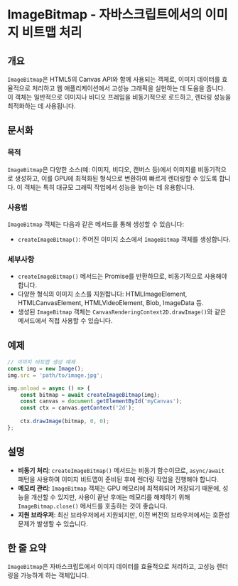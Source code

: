 <!--
Meta Description: # ImageBitmap - 자바스크립트에서의 이미지 비트맵 처리 ## 개요 `ImageBitmap`은 HTML5의 Canvas API와 함께 사용되는 객체로, 이미지 데이터를 효율적으로 처리하고 웹 애플리케이션에서 고성능 그래픽을 실현하는 데 도움을 줍니다. 이 객체...
Meta Keywords: imagebitmap, 이미지, 객체는, createimagebitmap, const
-->

# ImageBitmap - 자바스크립트에서의 이미지 비트맵 처리

## 개요
`ImageBitmap`은 HTML5의 Canvas API와 함께 사용되는 객체로, 이미지 데이터를 효율적으로 처리하고 웹 애플리케이션에서 고성능 그래픽을 실현하는 데 도움을 줍니다. 이 객체는 일반적으로 이미지나 비디오 프레임을 비동기적으로 로드하고, 렌더링 성능을 최적화하는 데 사용됩니다.

## 문서화
### 목적
`ImageBitmap`은 다양한 소스(예: 이미지, 비디오, 캔버스 등)에서 이미지를 비동기적으로 생성하고, 이를 GPU에 최적화된 형식으로 변환하여 빠르게 렌더링할 수 있도록 합니다. 이 객체는 특히 대규모 그래픽 작업에서 성능을 높이는 데 유용합니다.

### 사용법
`ImageBitmap` 객체는 다음과 같은 메서드를 통해 생성할 수 있습니다:
- `createImageBitmap()`: 주어진 이미지 소스에서 `ImageBitmap` 객체를 생성합니다.

### 세부사항
- `createImageBitmap()` 메서드는 Promise를 반환하므로, 비동기적으로 사용해야 합니다.
- 다양한 형식의 이미지 소스를 지원합니다: HTMLImageElement, HTMLCanvasElement, HTMLVideoElement, Blob, ImageData 등.
- 생성된 `ImageBitmap` 객체는 `CanvasRenderingContext2D.drawImage()`와 같은 메서드에서 직접 사용할 수 있습니다.

## 예제
```javascript
// 이미지 비트맵 생성 예제
const img = new Image();
img.src = 'path/to/image.jpg';

img.onload = async () => {
    const bitmap = await createImageBitmap(img);
    const canvas = document.getElementById('myCanvas');
    const ctx = canvas.getContext('2d');
    
    ctx.drawImage(bitmap, 0, 0);
};
```

## 설명
- **비동기 처리**: `createImageBitmap()` 메서드는 비동기 함수이므로, `async/await` 패턴을 사용하여 이미지 비트맵이 준비된 후에 렌더링 작업을 진행해야 합니다.
- **메모리 관리**: `ImageBitmap` 객체는 GPU 메모리에 최적화되어 저장되기 때문에, 성능을 개선할 수 있지만, 사용이 끝난 후에는 메모리를 해제하기 위해 `ImageBitmap.close()` 메서드를 호출하는 것이 좋습니다.
- **지원 브라우저**: 최신 브라우저에서 지원되지만, 이전 버전의 브라우저에서는 호환성 문제가 발생할 수 있습니다.

## 한 줄 요약
`ImageBitmap`은 자바스크립트에서 이미지 데이터를 효율적으로 처리하고, 고성능 렌더링을 가능하게 하는 객체입니다.
